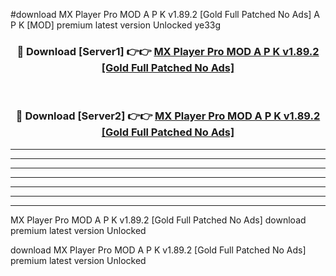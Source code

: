 #download MX Player Pro MOD A P K v1.89.2 [Gold Full Patched No Ads]  A P K [MOD] premium latest version Unlocked ye33g 



<div align="center">
<h3>🔴 Download [Server1] 👉👉 <a href="https://apkdownload1.web.app/">MX Player Pro MOD A P K v1.89.2 [Gold Full Patched No Ads] </a></h3><br>

<h3>🔴 Download [Server2] 👉👉 <a href="https://apkdownload1.web.app/">MX Player Pro MOD A P K v1.89.2 [Gold Full Patched No Ads] </a></h3>
</div>





----------------------------------------------------------

----------------------------------------------------------

----------------------------------------------------------

----------------------------------------------------------

----------------------------------------------------------

----------------------------------------------------------

----------------------------------------------------------

MX Player Pro MOD A P K v1.89.2 [Gold Full Patched No Ads]  download premium latest version Unlocked

download MX Player Pro MOD A P K v1.89.2 [Gold Full Patched No Ads]  premium latest version Unlocked
